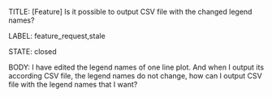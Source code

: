 TITLE:
[Feature] Is it possible to output CSV file with the changed legend names?

LABEL:
feature_request,stale

STATE:
closed

BODY:
I have edited the legend names of one line plot. And when I output its according CSV file, the legend names do not change, how can I output CSV file with the legend names that I want?

